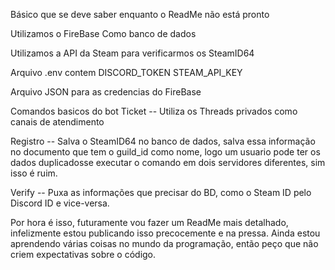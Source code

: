 Básico que se deve saber enquanto o ReadMe não está pronto

Utilizamos o FireBase Como banco de dados

Utilizamos a API da Steam para verificarmos os SteamID64

Arquivo .env contem
DISCORD_TOKEN
STEAM_API_KEY

Arquivo JSON para as credencias do FireBase

Comandos basicos do bot
Ticket -- Utiliza os Threads privados como canais de atendimento

Registro -- Salva o SteamID64 no banco de dados, salva essa informação no documento que tem o guild_id como nome,
logo um usuario pode ter os dados duplicadosse executar o comando em dois servidores diferentes, sim isso é ruim.

Verify -- Puxa as informações que precisar do BD, como o Steam ID pelo Discord ID e vice-versa.

Por hora é isso, futuramente vou fazer um ReadMe mais detalhado, infelizmente estou publicando isso precocemente e na pressa.
Ainda estou aprendendo várias coisas no mundo da programação, então peço que não criem expectativas sobre o código.
